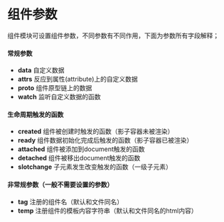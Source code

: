 # 组件参数

组件模块可设置组件参数，不同参数有不同作用，下面为参数所有字段解释；

#### 常规参数

* **data** 自定义数据
* **attrs** 反应到属性(attribute)上的自定义数据
* **proto** 组件原型链上的数据
* **watch** 监听自定义数据的函数

#### 生命周期触发的函数

* **created** 组件被创建时触发的函数（影子容器未被渲染）
* **ready** 组件数据初始化完成后触发的函数（影子容器已被渲染）
* **attached** 组件被添加到document触发的函数
* **detached** 组件被移出document触发的函数
* **slotchange** 子元素发生改变触发的函数（一级子元素）

#### 非常规参数（一般不需要设置的参数）

* **tag** 注册的组件名（默认和文件同名）
* **temp** 注册组件的模板内容字符串（默认和文件同名的html内容）